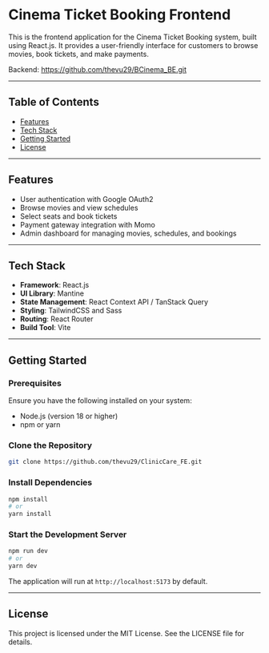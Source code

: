 # Cinema Ticket Booking Frontend

This is the frontend application for the Cinema Ticket Booking system, built using React.js. It provides a user-friendly interface for customers to browse movies, book tickets, and make payments.

Backend: https://github.com/thevu29/BCinema_BE.git

---

## Table of Contents
- [Features](#features)
- [Tech Stack](#tech-stack)
- [Getting Started](#getting-started)
- [License](#license)

---

## Features
- User authentication with Google OAuth2
- Browse movies and view schedules
- Select seats and book tickets
- Payment gateway integration with Momo
- Admin dashboard for managing movies, schedules, and bookings

---

## Tech Stack
- **Framework**: React.js
- **UI Library**: Mantine
- **State Management**: React Context API / TanStack Query
- **Styling**: TailwindCSS and Sass
- **Routing**: React Router
- **Build Tool**: Vite

---

## Getting Started

### Prerequisites
Ensure you have the following installed on your system:
- Node.js (version 18 or higher)
- npm or yarn

### Clone the Repository
```bash
git clone https://github.com/thevu29/ClinicCare_FE.git
```

### Install Dependencies
```bash
npm install
# or
yarn install
```

### Start the Development Server
```bash
npm run dev
# or
yarn dev
```

The application will run at `http://localhost:5173` by default.

---

## License
This project is licensed under the MIT License. See the LICENSE file for details.

